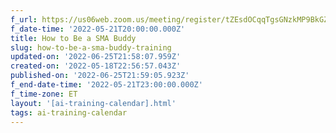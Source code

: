 ```yaml
---
f_url: https://us06web.zoom.us/meeting/register/tZEsdOCqqTgsGNzkMP9BkGZx46r8QE34baw9
f_date-time: '2022-05-21T20:00:00.000Z'
title: How to Be a SMA Buddy
slug: how-to-be-a-sma-buddy-training
updated-on: '2022-06-25T21:58:07.959Z'
created-on: '2022-05-18T22:56:57.043Z'
published-on: '2022-06-25T21:59:05.923Z'
f_end-date-time: '2022-05-21T23:00:00.000Z'
f_time-zone: ET
layout: '[ai-training-calendar].html'
tags: ai-training-calendar
---
```



